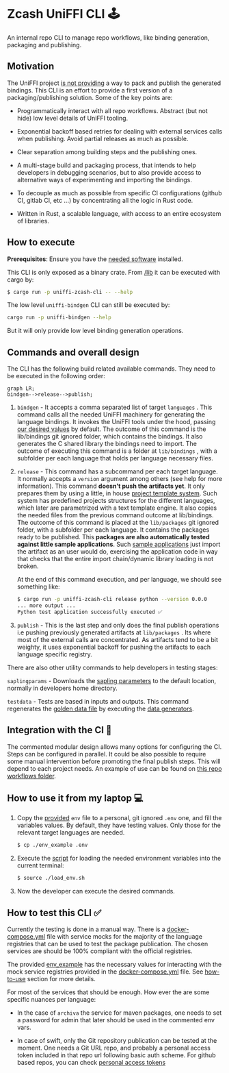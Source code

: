 # Zcash UniFFI CLI 🕹️

An internal repo CLI to manage repo workflows, like binding generation, packaging and publishing.

## <a name="motivation"></a> Motivation

The UniFFI project [is not providing](https://mozilla.github.io/uniffi-rs/Motivation.html#why-not) a way to pack and publish the generated bindings. This CLI is an effort to provide a first version of a packaging/publishing solution. Some
of the key points are:

* Programmatically interact with all repo workflows. Abstract (but not hide) low level details of UniFFI tooling.
  
* Exponential backoff based retries for dealing with external services calls when publishing. Avoid partial releases as much as possible.
  
* Clear separation among building steps and the publishing ones.

* A multi-stage build and packaging process, that intends to help developers in debugging scenarios, but to also provide access to alternative ways of experimenting and importing the bindings.

* To decouple as much as possible from specific CI configurations (github CI, gitlab CI, etc ...) by concentrating all the logic in Rust code. 
  
* Written in Rust, a scalable language, with access to an entire ecosystem of libraries.

## <a name="how-to-execute"></a> How to execute

**Prerequisites**:  Ensure you have the [needed software](../../CONTRIBUTING.md#local-environment-setup) installed.

This CLI is only exposed as a binary crate. From [/lib](..) it can be executed with cargo by:

```bash
$ cargo run -p uniffi-zcash-cli -- --help
```

The low level `uniffi-bindgen` CLI can still be executed by:
```bash
cargo run -p uniffi-bindgen --help
```
But it will only provide low level binding generation operations.
## <a name="commands-and-design"></a> Commands and overall design

The CLI has the following build related available commands. They need to be executed in the following order:

```mermaid
graph LR;
bindgen-->release-->publish;
```

1. `bindgen` - It accepts a comma separated list of target `languages` . This command calls all the needed UniFFI machinery for generating the language bindings. It invokes the UniFFI tools under the hood, passing [our desired values](./../uniffi-bindgen/uniffi.toml) by default. The outcome of this command is the lib/bindings git ignored folder, which contains the bindings. It also generates the C shared library the bindings need to import. The outcome of executing this command is a folder at `lib/bindings` , with a subfolder per each language that holds per language necessary files.

2. `release` - This command has a subcommand per each target language. It normally accepts a `version` argument among others (see help for more information). This command **doesn't push the artifacts yet**. It only prepares them by using a little, in house [project template system](./templates/). Such system has predefined projects structures for the different languages, which later are parametrized with a text template engine. It also copies the needed files from the previous command outcome at lib/bindings. The outcome of this command is placed at the `lib/packages` git ignored folder, with a subfolder per each language. It contains the packages ready to be published. This **packages are also automatically tested against little sample applications**. Such [sample applications](./templates/) just import the artifact as an user would do,  exercising the application code in way that checks that the entire import chain/dynamic library loading is not broken.

    At the end of this command execution, and per language, we should see something like:

    ```bash
    $ cargo run -p uniffi-zcash-cli release python --version 0.0.0
    ... more output ...
    Python test application successfully executed ✅
    ```

3. `publish` - This is the last step and only does the final publish operations i.e pushing previously generated artifacts at `lib/packages` . Its where most of the external calls are concentrated. As artifacts tend to be a bit weighty, it uses exponential backoff for pushing the artifacts to each language specific registry.

There are also other utility commands to help developers in testing stages:

`saplingparams` - Downloads the [sapling parameters](https://z.cash/technology/paramgen/) to the default location, normally in developers home directory.

`testdata` - Tests are based in inputs and outputs. This command regenerates the [golden data file](../uniffi-zcash/tests/test_data.csv) by executing the [data generators](../uniffi-zcash-test/src/test_data/).

## <a name="ci-integration"></a> Integration with the CI 🤖

The commented modular design allows many options for configuring the CI. Steps can be configured in parallel. It could be also possible to require some manual intervention before promoting the final publish steps. This will depend to each project needs. An example of use can be found on [this repo workflows folder](../../.github/workflows/).

## <a name="how-to-use"></a> How to use it from my laptop 💻  

1. Copy the [provided](./env_example) `env` file to a personal, git ignored `.env` one, and fill the variables values. By default, they have testing values. Only those for the relevant target languages are needed.
    ```bash
    $ cp ./env_example .env 
    ```
2. Execute the [script](./load_env.sh) for loading the needed environment variables into the current terminal:
    ```bash
    $ source ./load_env.sh
    ```
3. Now the developer can execute the desired commands.

## <a name="how-to-test"></a> How to test this CLI ✅

Currently the testing is done in a manual way. There is a [docker-compose.yml](./docker/docker-compose.yml) file with service mocks for the majority of the language registries that can be used to test the package publication. The chosen services are should be 100% compliant with the official registries.

The provided [env_example](./env_example) has the necessary values for interacting with the mock service registries provided in the [docker-compose.yml](./docker/docker-compose.yml) file. See [how-to-use](#how-to-use-it-from-my-laptop-💻) section for more details.

For most of the services that should be enough. How ever the are some specific nuances per language:

* In the case of `archiva` the service for maven packages, one needs to set a password for admin that later should be used in the commented env vars.
  
* In case of swift, only the Git repository publication can be tested at the moment. One needs a Git URL repo, and probably a personal access token included in that repo url following basic auth scheme. For github based repos, you can check [personal access tokens](https://docs.github.com/en/authentication/keeping-your-account-and-data-secure/creating-a-personal-access-token)
